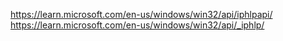 https://learn.microsoft.com/en-us/windows/win32/api/iphlpapi/
https://learn.microsoft.com/en-us/windows/win32/api/_iphlp/